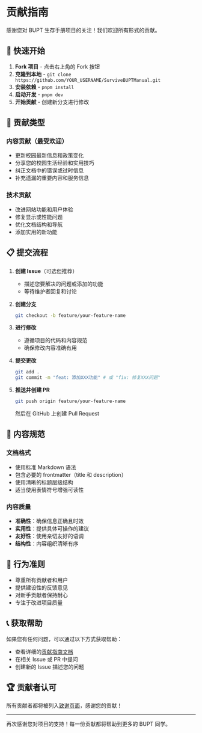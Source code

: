 # 贡献指南

感谢您对 BUPT 生存手册项目的关注！我们欢迎所有形式的贡献。

## 🚀 快速开始

1. **Fork 项目** - 点击右上角的 Fork 按钮
2. **克隆到本地** - `git clone https://github.com/YOUR_USERNAME/SurviveBUPTManual.git`
3. **安装依赖** - `pnpm install`
4. **启动开发** - `pnpm dev`
5. **开始贡献** - 创建新分支进行修改

## 📝 贡献类型

### 内容贡献（最受欢迎）
- 更新校园最新信息和政策变化
- 分享您的校园生活经验和实用技巧  
- 纠正文档中的错误或过时信息
- 补充遗漏的重要内容和服务信息

### 技术贡献
- 改进网站功能和用户体验
- 修复显示或性能问题
- 优化文档结构和导航
- 添加实用的新功能

## 📋 提交流程

1. **创建 Issue**（可选但推荐）
   - 描述您要解决的问题或添加的功能
   - 等待维护者回复和讨论

2. **创建分支**
   ```bash
   git checkout -b feature/your-feature-name
   ```

3. **进行修改**
   - 遵循项目的代码和内容规范
   - 确保修改内容准确有用

4. **提交更改**
   ```bash
   git add .
   git commit -m "feat: 添加XXX功能" # 或 "fix: 修复XXX问题"
   ```

5. **推送并创建 PR**
   ```bash
   git push origin feature/your-feature-name
   ```
   然后在 GitHub 上创建 Pull Request

## 📖 内容规范

### 文档格式
- 使用标准 Markdown 语法
- 包含必要的 frontmatter（title 和 description）
- 使用清晰的标题层级结构
- 适当使用表情符号增强可读性

### 内容质量
- **准确性**：确保信息正确且时效
- **实用性**：提供具体可操作的建议
- **友好性**：使用亲切友好的语调
- **结构性**：内容组织清晰有序

## 🤝 行为准则

- 尊重所有贡献者和用户
- 提供建设性的反馈意见
- 对新手贡献者保持耐心
- 专注于改进项目质量

## 📞 获取帮助

如果您有任何问题，可以通过以下方式获取帮助：

- 查看详细的[贡献指南文档](./src/content/docs/contributing.md)
- 在相关 Issue 或 PR 中提问
- 创建新的 Issue 描述您的问题

## 🏆 贡献者认可

所有贡献者都将被列入[致谢页面](./src/content/docs/acknowledgments.md)，感谢您的贡献！

---

再次感谢您对项目的支持！每一份贡献都将帮助到更多的 BUPT 同学。

